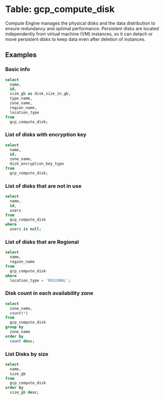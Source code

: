# Table: gcp_compute_disk

Compute Engine manages the physical disks and the data distribution to ensure redundancy and optimal performance. Persistent disks are located independently from virtual machine (VM) instances, so it can detach or move persistent disks to keep data even after deletion of instances.

## Examples

### Basic info

```sql
select
  name,
  id,
  size_gb as disk_size_in_gb,
  type_name,
  zone_name,
  region_name,
  location_type
from
  gcp_compute_disk;
```

### List of disks with encryption key

```sql
select
  name,
  id,
  zone_name,
  disk_encryption_key_type
from
  gcp_compute_disk;
```

### List of disks that are not in use

```sql
select
  name,
  id,
  users
from
  gcp_compute_disk
where
  users is null;
```

### List of disks that are Regional

```sql
select
  name,
  region_name
from
  gcp_compute_disk
where
  location_type = 'REGIONAL';
```

### Disk count in each availability zone

```sql
select
  zone_name,
  count(*)
from
  gcp_compute_disk
group by
  zone_name
order by
  count desc;
```

### List Disks by size

```sql
select
  name,
  size_gb
from
  gcp_compute_disk
order by
  size_gb desc;
```
